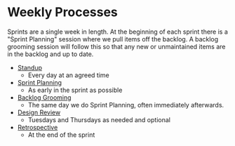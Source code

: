 # Weekly Processes

  Sprints are a single week in length. At the beginning of each sprint there is a "Sprint Planning" session where we pull items off the backlog. A backlog grooming session will follow this so that any new or unmaintained items are in the backlog and up to date.

   - [Standup](https://github.com/microsoft/code-with-engineering-playbook/tree/master/stand-ups)
     - Every day at an agreed time
   - [Sprint Planning](https://github.com/microsoft/code-with-engineering-playbook/tree/master/sprint-planning)
     - As early in the sprint as possible
   - [Backlog Grooming](https://github.com/microsoft/code-with-engineering-playbook/tree/master/backlog-management/grooming)
     - The same day we do Sprint Planning, often immediately afterwards.
   - [Design Review](https://github.com/microsoft/code-with-engineering-playbook/tree/master/design-reviews)
     - Tuesdays and Thursdays as needed and optional
   - [Retrospective](https://github.com/microsoft/code-with-engineering-playbook/tree/master/retrospectives)
     - At the end of the sprint